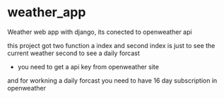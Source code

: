 # weather_app
Weather web app with django, its conected to openweather api 

this project got two function a index and second 
index is just to see the current weather 
second to see a daily forcast 

* you need to get a api key from openweather site 

and for workning a daily forcast you need to have 16 day subscription in openweather
